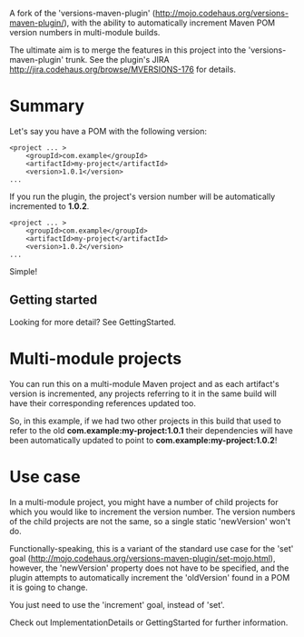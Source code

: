 A fork of the 'versions-maven-plugin' (http://mojo.codehaus.org/versions-maven-plugin/), with the ability to automatically increment Maven POM version numbers in multi-module builds.

The ultimate aim is to merge the features in this project into the 'versions-maven-plugin' trunk. See the plugin's JIRA http://jira.codehaus.org/browse/MVERSIONS-176 for details.

# Summary #
Let's say you have a POM with the following version:

```
<project ... >
    <groupId>com.example</groupId>
    <artifactId>my-project</artifactId>
    <version>1.0.1</version>
...
```

If you run the plugin, the project's version number will be automatically incremented to **1.0.2**.

```
<project ... >
    <groupId>com.example</groupId>
    <artifactId>my-project</artifactId>
    <version>1.0.2</version>
...
```

Simple!

## Getting started ##
Looking for more detail? See GettingStarted.

# Multi-module projects #
You can run this on a multi-module Maven project and as each artifact's version is incremented, any projects referring to it in the same build will have their corresponding references updated too.

So, in this example, if we had two other projects in this build that used to refer to the old **com.example:my-project:1.0.1** their dependencies will have been automatically updated to point to **com.example:my-project:1.0.2**!

# Use case #
In a multi-module project, you might have a number of child projects for which you would like to increment the version number. The version numbers of the child projects are not the same, so a single static 'newVersion' won't do.

Functionally-speaking, this is a variant of the standard use case for the 'set' goal (http://mojo.codehaus.org/versions-maven-plugin/set-mojo.html), however, the 'newVersion' property does not have to be specified, and the plugin attempts to automatically increment the 'oldVersion' found in a POM it is going to change.

You just need to use the 'increment' goal, instead of 'set'.

Check out ImplementationDetails or GettingStarted for further information.